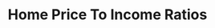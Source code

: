 ---
location: US -- Nationwide
shortname: home_price_income_ratios
tags:
- Housing Market
title: Home Price To Income Ratios
url: https://www.jchs.harvard.edu/home-price-income-ratios
uuid: recAWVLVhBwrZOXw7
---